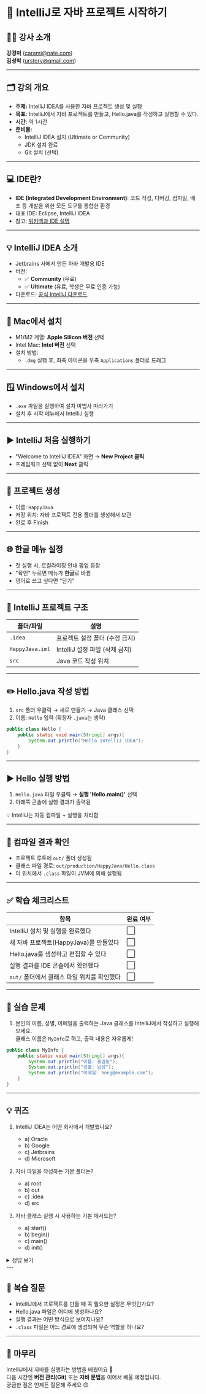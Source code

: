 # 🎉 IntelliJ로 자바 프로젝트 시작하기

## 👩‍🏫 강사 소개  
**강경미** (carami@nate.com)  
**김성박** (urstory@gmail.com)

---

## 🗂️ 강의 개요

- **주제:** IntelliJ IDEA를 사용한 자바 프로젝트 생성 및 실행  
- **목표:** IntelliJ에서 자바 프로젝트를 만들고, Hello.java를 작성하고 실행할 수 있다.  
- **시간:** 약 1시간  
- **준비물:**
  - IntelliJ IDEA 설치 (Ultimate or Community)
  - JDK 설치 완료
  - Git 설치 (선택)

---

## 💻 IDE란?

- **IDE (Integrated Development Environment)**: 코드 작성, 디버깅, 컴파일, 배포 등 개발을 위한 모든 도구를 통합한 환경
- 대표 IDE: Eclipse, IntelliJ IDEA  
- 참고: [위키백과 IDE 설명](https://ko.wikipedia.org/wiki/통합_개발_환경)

---

## 💡 IntelliJ IDEA 소개

- Jetbrains 사에서 만든 자바 개발용 IDE
- 버전:
  - ✅ **Community** (무료)
  - ✅ **Ultimate** (유료, 학생은 무료 인증 가능)
- 다운로드: [공식 IntelliJ 다운로드](https://www.jetbrains.com/ko-kr/idea/download/)

---

## 🍎 Mac에서 설치

- M1/M2 계열: **Apple Silicon 버전** 선택  
- Intel Mac: **Intel 버전** 선택
- 설치 방법:
  - `.dmg` 실행 후, 좌측 아이콘을 우측 `Applications` 폴더로 드래그

---

## 🪟 Windows에서 설치

- `.exe` 파일을 실행하여 설치 마법사 따라가기
- 설치 후 시작 메뉴에서 IntelliJ 실행

---

## ▶️ IntelliJ 처음 실행하기

- "Welcome to IntelliJ IDEA" 화면 → **New Project 클릭**
- 프레임워크 선택 없이 **Next** 클릭

---

## 📁 프로젝트 생성

- 이름: `HappyJava`  
- 저장 위치: 자바 프로젝트 전용 폴더를 생성해서 보관  
- 완료 후 Finish

---

## 🌐 한글 메뉴 설정

- 첫 실행 시, 로컬라이징 안내 팝업 등장  
- "확인" 누르면 메뉴가 **한글**로 바뀜  
- 영어로 쓰고 싶다면 "닫기"

---

## 📌 IntelliJ 프로젝트 구조

| 폴더/파일 | 설명 |
|-----------|------|
| `.idea` | 프로젝트 설정 폴더 (수정 금지) |
| `HappyJava.iml` | IntelliJ 설정 파일 (삭제 금지) |
| `src` | Java 코드 작성 위치 |

---

## ✏️ Hello.java 작성 방법

1. `src` 폴더 우클릭 → 새로 만들기 → Java 클래스 선택  
2. 이름: `Hello` 입력 (확장자 `.java`는 생략)

```java
public class Hello {
    public static void main(String[] args){
        System.out.println("Hello IntelliJ IDEA");
    }
}
```

---

## ▶️ Hello 실행 방법

1. `Hello.java` 파일 우클릭 → **실행 'Hello.main()'** 선택  
2. 아래쪽 콘솔에 실행 결과가 출력됨

💡 IntelliJ는 자동 컴파일 + 실행을 처리함

---

## 📂 컴파일 결과 확인

- 프로젝트 루트에 `out/` 폴더 생성됨  
- 클래스 파일 경로: `out/production/HappyJava/Hello.class`  
- 이 위치에서 `.class` 파일이 JVM에 의해 실행됨

---

## ✅ 학습 체크리스트

| 항목 | 완료 여부 |
|------|------------|
| IntelliJ 설치 및 실행을 완료했다 | ⬜ |
| 새 자바 프로젝트(HappyJava)를 만들었다 | ⬜ |
| Hello.java를 생성하고 편집할 수 있다 | ⬜ |
| 실행 결과를 IDE 콘솔에서 확인했다 | ⬜ |
| `out/` 폴더에서 클래스 파일 위치를 확인했다 | ⬜ |

---

## 🧪 실습 문제

1. 본인의 이름, 성별, 이메일을 출력하는 Java 클래스를 IntelliJ에서 작성하고 실행해보세요.  
   클래스 이름은 `MyInfo`로 하고, 출력 내용은 자유롭게!

```java
public class MyInfo {
    public static void main(String[] args){
        System.out.println("이름: 홍길동");
        System.out.println("성별: 남성");
        System.out.println("이메일: hong@example.com");
    }
}
```

---

## 💡 퀴즈

1. IntelliJ IDEA는 어떤 회사에서 개발했나요?  
   - a) Oracle  
   - b) Google  
   - c) Jetbrains  
   - d) Microsoft

2. 자바 파일을 작성하는 기본 폴더는?  
   - a) root  
   - b) out  
   - c) .idea  
   - d) src

3. 자바 클래스 실행 시 사용하는 기본 메서드는?  
   - a) start()  
   - b) begin()  
   - c) main()  
   - d) init()


<details>
<summary>정답 보기</summary>
 1️⃣ c) Jetbrains  
 2️⃣ d) src  
 3️⃣ c) main()
</details>
---

## 🔁 복습 질문

- IntelliJ에서 프로젝트를 만들 때 꼭 필요한 설정은 무엇인가요?
- Hello.java 파일은 어디에 생성하나요?
- 실행 결과는 어떤 방식으로 보여지나요?
- `.class` 파일은 어느 경로에 생성되며 무슨 역할을 하나요?

---

## 🙏 마무리

IntelliJ에서 자바를 실행하는 방법을 배웠어요 🎉  
다음 시간엔 **버전 관리(Git)** 또는 **자바 문법**을 이어서 배울 예정입니다.  
궁금한 점은 언제든 질문해 주세요 😊


